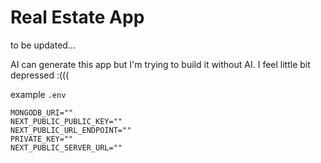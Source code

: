 # Real Estate App

to be updated...

AI can generate this app but I'm trying to build it without AI. I feel little bit depressed :(((

example `.env`

```
MONGODB_URI=""
NEXT_PUBLIC_PUBLIC_KEY=""
NEXT_PUBLIC_URL_ENDPOINT=""
PRIVATE_KEY=""
NEXT_PUBLIC_SERVER_URL=""
```
